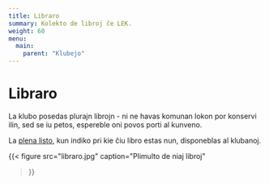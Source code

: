 ```yaml
---
title: Libraro
summary: Kolekto de libroj ĉe LEK.
weight: 60
menu:
  main:
    parent: "Klubejo"
---
```


# Libraro

La klubo posedas plurajn librojn - ni ne havas komunan lokon por konservi ilin, sed se iu petos, espereble oni povos porti al kunveno.

La [plena listo](https://docs.google.com/spreadsheets/d/1VzrOh-R_qyZAZLI66ZB5-QpNWai2mEHndS9DRe3kxKQ), kun indiko pri kie ĉiu libro estas nun, disponeblas al klubanoj.

{{< figure
  src="libraro.jpg"
  caption="Plimulto de niaj libroj"
>}}
